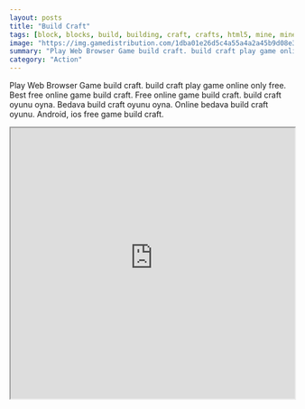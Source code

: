 ```yaml
---
layout: posts
title: "Build Craft"
tags: [block, blocks, build, building, craft, crafts, html5, mine, minecraft, pixel, miner, crafting, free, online, games, oyna, game, free, games, play, play, games]
image: "https://img.gamedistribution.com/1dba01e26d5c4a55a4a2a45b9d08e374-512x384.jpeg"
summary: "Play Web Browser Game build craft. build craft play game online only free. Best free online game build craft. Free online game build craft. build craft oyunu oyna. Bedava build craft oyunu oyna. Online bedava build craft oyunu. Android, ios free game build craft."
category: "Action"
---
```


Play Web Browser Game build craft. build craft play game online only free. Best free online game build craft. Free online game build craft. build craft oyunu oyna. Bedava build craft oyunu oyna. Online bedava build craft oyunu. Android, ios free game build craft.

<iframe width="100%" height="480px;" src="https://html5.gamedistribution.com/1dba01e26d5c4a55a4a2a45b9d08e374/"></iframe>